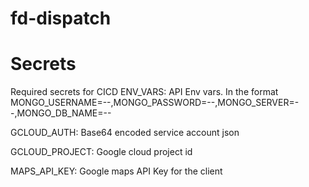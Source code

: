# fd-dispatch

# Secrets
Required secrets for CICD
ENV_VARS: API Env vars. In the format MONGO_USERNAME=--,MONGO_PASSWORD=--,MONGO_SERVER=--,MONGO_DB_NAME=--

GCLOUD_AUTH: Base64 encoded service account json

GCLOUD_PROJECT: Google cloud project id

MAPS_API_KEY: Google maps API Key for the client
